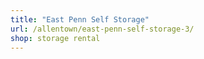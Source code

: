 ```yaml
---
title: "East Penn Self Storage"
url: /allentown/east-penn-self-storage-3/
shop: storage rental
---
```

